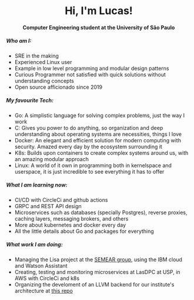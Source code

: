 <h1 align="center"> Hi, I'm Lucas! </h1>
<h4 align="center"> Computer Engineering student at the University of São Paulo </h4>
<h5> Who am I: </h5>
<ul>
  <li> SRE in the making </li>
  <li> Experienced Linux user </li>
  <li> Example in low level programming and modular design patterns </li>
  <li> Curious Programmer not satisfied with quick solutions without understanding concepts </li>
  <li> Open source afficionado since 2019 </li>
</ul>
<h5> My favourite Tech: </h5>
<ul>
  <li> Go: A simplistic language for solving complex problems, just the way I work </li>
  <li> C: Gives you power to do anything, so organization and deep understanding about operating systems are necessities, things I love </li>
  <li> Docker: An elegant and efficient solution for modern computing with security. Amazed every day by the ecosystem surrounding it </li>
  <li> K8s: Builds upon containers to create complex systems around us, with an amazing modular approach </li>
  <li> Linux: A world of it own in programming both in kernelspace and userspace, it is just incredible to see everything it has to offer </li>
</ul>
<h5> What I am learning now: </h5>
<ul>
  <li> CI/CD with CircleCi and github actions </li>
  <li> GRPC and REST API design </li>
  <li> Microservices such as databases (specially Postgres), reverse proxies, caching layers, messaging brokers, and others </li>
  <li> More about kubernetes and docker every day </li>
  <li> All the little details about Go and packages for everything </li>
</ul>
<h5> What work I am doing: </h5>
<ul>
  <li> Managing the Lisa project at the <a href="https://github.com/grupo-SEMEAR-USP/"> SEMEAR group</a>, using the IBM cloud and Watson Assistant </li>
  <li> Creating, testing and monitoring microservices at <a htref="https://github.com/lasdpc-icmc/"> LasDPC at USP</a>, in AWS with CircleCi and k8s </li>
  <li> Organizing the develoment of an LLVM backend for our institute's architecture at <a href="https://github.com/lucasgpulcinelli/LLVM-ICMC-backend"> this repo </a> </li>
</ul>
